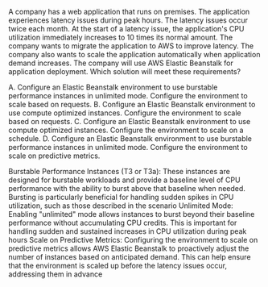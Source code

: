 A company has a web application that runs on premises. The application experiences latency issues during peak hours. The latency issues occur twice each month. At the start of a latency issue, the application's CPU utilization immediately increases to 10 times its normal amount. The company wants to migrate the application to AWS to improve latency. The company also wants to scale the application automatically when application demand increases. The company will use AWS Elastic Beanstalk for application deployment. Which solution will meet these requirements? 

A. Configure an Elastic Beanstalk environment to use burstable performance instances in unlimited mode. Configure the environment to scale based on requests. 
B. Configure an Elastic Beanstalk environment to use compute optimized instances. Configure the environment to scale based on requests. 
C. Configure an Elastic Beanstalk environment to use compute optimized instances. Configure the environment to scale on a schedule. 
D. Configure an Elastic Beanstalk environment to use burstable performance instances in unlimited mode. Configure the environment to scale on predictive metrics.

Burstable Performance Instances (T3 or T3a): These instances are designed for burstable workloads and provide a baseline level of CPU performance with the ability to burst above that baseline when needed. Bursting is particularly beneficial for handling sudden spikes in CPU utilization, such as those described in the scenario
Unlimited Mode: Enabling "unlimited" mode allows instances to burst beyond their baseline performance without accumulating CPU credits. This is important for handling sudden and sustained increases in CPU utilization during peak hours
Scale on Predictive Metrics: Configuring the environment to scale on predictive metrics allows AWS Elastic Beanstalk to proactively adjust the number of instances based on anticipated demand. This can help ensure that the environment is scaled up before the latency issues occur, addressing them in advance

